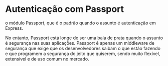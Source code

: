 # Autenticação com Passport

o módulo Passport, que é o padrão quando o assunto é autenticação em Express.

No entanto, Passport está longe de ser uma bala de prata quando o assunto é segurança nas suas aplicações. Passport é apenas um middleware de segurança que exige que os desenvolvedores saibam o que estão fazendo e que programem a segurança do jeito que quiserem, sendo muito flexível, extensível e de uso comum no mercado.